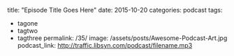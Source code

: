 title:  "Episode Title Goes Here"
date:   2015-10-20
categories: podcast
tags:
- tagone
- tagtwo
- tagthree
permalink: /35/
image: /assets/posts/Awesome-Podcast-Art.jpg
podcast_link: http://traffic.libsyn.com/podcast/filename.mp3